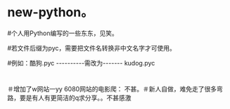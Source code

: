 # new-python。

#个人用Python编写的一些东东，见笑。

#若文件后缀为pyc，需要把文件名转换非中文名字才可使用。

#例如：酷狗.pyc ----------需改为-------   kudog.pyc



#
＃增加了w网站一yy 6080网站的电影爬：
不甚。＃新人自做，难免走了很多弯路，要是有人有更简洁的q求分享。。不甚感激
